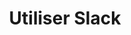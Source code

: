 ---
title: Utiliser Slack
order: 2
published: true
desc: Des canaux à la fonctionnalité de recherche, découvrez le fonctionnement de Slack jusque dans ses moindres détails.
---